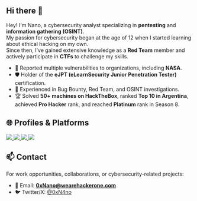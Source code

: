 ## Hi there 👋

Hey! I'm Nano, a cybersecurity analyst specializing in **pentesting** and **information gathering (OSINT)**.  
My passion for cybersecurity began at the age of 12 when I started learning about ethical hacking on my own.  
Since then, I’ve gained extensive knowledge as a **Red Team** member and actively participate in **CTFs** to challenge my skills.

- 🔐 Reported multiple vulnerabilities to organizations, including **NASA**.
- 🛡️ Holder of the **eJPT (eLearnSecurity Junior Penetration Tester)** certification.
- 🎯 Experienced in Bug Bounty, Red Team, and OSINT investigations.
- 🏆 Solved **50+ machines on HackTheBox**, ranked **Top 10 in Argentina**, achieved **Pro Hacker** rank, and reached **Platinum** rank in Season 8.


## 🌐 Profiles & Platforms

<p align="left">
  <a href="https://bugcrowd.com/0xNano" target="_blank">
    <img src="https://img.shields.io/badge/Bugcrowd-%23F26822.svg?&style=for-the-badge&logo=bugcrowd&logoColor=white" />
  </a>
  <a href="https://app.hackthebox.com/profile/54373" target="_blank">
    <img src="https://img.shields.io/badge/HackTheBox-%239FEF00.svg?&style=for-the-badge&logo=hackthebox&logoColor=black" />
  </a>
  <a href="https://tryhackme.com/p/0xN4no" target="_blank">
    <img src="https://img.shields.io/badge/TryHackMe-%23FF0000.svg?&style=for-the-badge&logo=tryhackme&logoColor=white" />
  </a>
  <a href="https://hackerone.com/0xNano" target="_blank">
    <img src="https://img.shields.io/badge/HackerOne-%23000000.svg?&style=for-the-badge&logo=hackerone&logoColor=white" />
  </a>
</p>

## 📫 Contact

For work opportunities, collaborations, or cybersecurity-related projects:  

- 📧 Email: **0xNano@wearehackerone.com**  
- 🐦 Twitter/X: [@0xN4no](https://x.com/0xN4no)
